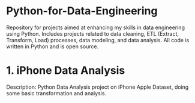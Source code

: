 # Python-for-Data-Engineering
Repository for projects aimed at enhancing my skills in data engineering using Python. Includes projects related to data cleaning, ETL (Extract, Transform, Load) processes, data modeling, and data analysis. All code is written in Python and is open source.

# 1. iPhone Data Analysis
Description: Python Data Analysis project on iPhone Apple Dataset, doing some basic transformation and analysis.
